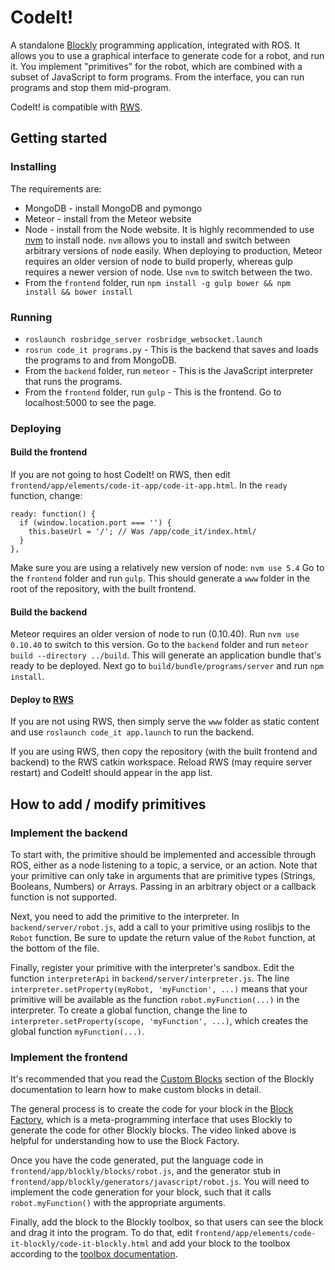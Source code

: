 # CodeIt!
A standalone [Blockly](https://developers.google.com/blockly/) programming application, integrated with ROS.
It allows you to use a graphical interface to generate code for a robot, and run it.
You implement "primitives" for the robot, which are combined with a subset of JavaScript to form programs.
From the interface, you can run programs and stop them mid-program.

CodeIt! is compatible with [RWS](https://github.com/hcrlab/rws).

## Getting started
### Installing
The requirements are:
- MongoDB - install MongoDB and pymongo
- Meteor - install from the Meteor website
- Node - install from the Node website.
  It is highly recommended to use [nvm](https://github.com/creationix/nvm) to install node.
  `nvm` allows you to install and switch between arbitrary versions of node easily.
  When deploying to production, Meteor requires an older version of node to build properly, whereas gulp requires a newer version of node.
  Use `nvm` to switch between the two.
- From the `frontend` folder, run `npm install -g gulp bower && npm install && bower install`

### Running
- `roslaunch rosbridge_server rosbridge_websocket.launch`
- `rosrun code_it programs.py` - This is the backend that saves and loads the programs to and from MongoDB.
- From the `backend` folder, run `meteor` - This is the JavaScript interpreter that runs the programs.
- From the `frontend` folder, run `gulp` - This is the frontend. Go to localhost:5000 to see the page.

### Deploying
#### Build the frontend
If you are not going to host CodeIt! on RWS, then edit `frontend/app/elements/code-it-app/code-it-app.html`.
In the `ready` function, change:
```
ready: function() {
  if (window.location.port === '') {
    this.baseUrl = '/'; // Was /app/code_it/index.html/
  }
},
```

Make sure you are using a relatively new version of node: `nvm use 5.4`
Go to the `frontend` folder and run `gulp`.
This should generate a `www` folder in the root of the repository, with the built frontend.

#### Build the backend
Meteor requires an older version of node to run (0.10.40).
Run `nvm use 0.10.40` to switch to this version.
Go to the `backend` folder and run `meteor build --directory ../build`.
This will generate an application bundle that's ready to be deployed.
Next go to `build/bundle/programs/server` and run `npm install`.

#### Deploy to [RWS](https://github.com/hcrlab/rws)
If you are not using RWS, then simply serve the `www` folder as static content and use `roslaunch code_it app.launch` to run the backend.

If you are using RWS, then copy the repository (with the built frontend and backend) to the RWS catkin workspace.
Reload RWS (may require server restart) and CodeIt! should appear in the app list.

## How to add / modify primitives
### Implement the backend
To start with, the primitive should be implemented and accessible through ROS, either as a node listening to a topic, a service, or an action.
Note that your primitive can only take in arguments that are primitive types (Strings, Booleans, Numbers) or Arrays.
Passing in an arbitrary object or a callback function is not supported.

Next, you need to add the primitive to the interpreter.
In `backend/server/robot.js`, add a call to your primitive using roslibjs to the `Robot` function.
Be sure to update the return value of the `Robot` function, at the bottom of the file.

Finally, register your primitive with the interpreter's sandbox.
Edit the function `interpreterApi` in `backend/server/interpreter.js`.
The line `interpreter.setProperty(myRobot, 'myFunction', ...)` means that your primitive will be available as the function `robot.myFunction(...)` in the interpreter.
To create a global function, change the line to `interpreter.setProperty(scope, 'myFunction', ...)`, which creates the global function `myFunction(...)`.

### Implement the frontend
It's recommended that you read the [Custom Blocks](https://developers.google.com/blockly/custom-blocks/overview) section of the Blockly documentation to learn how to make custom blocks in detail.

The general process is to create the code for your block in the [Block Factory](https://developers.google.com/blockly/custom-blocks/block-factory), which is a meta-programming interface that uses Blockly to generate the code for other Blockly blocks.
The video linked above is helpful for understanding how to use the Block Factory.

Once you have the code generated, put the language code in `frontend/app/blockly/blocks/robot.js`, and the generator stub in `frontend/app/blockly/generators/javascript/robot.js`.
You will need to implement the code generation for your block, such that it calls `robot.myFunction()` with the appropriate arguments.

Finally, add the block to the Blockly toolbox, so that users can see the block and drag it into the program.
To do that, edit `frontend/app/elements/code-it-blockly/code-it-blockly.html` and add your block to the toolbox according to the [toolbox documentation](https://developers.google.com/blockly/installation/toolbox).
